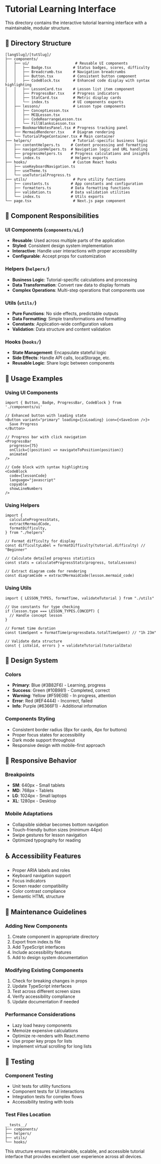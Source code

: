 # Tutorial Learning Interface

This directory contains the interactive tutorial learning interface with a maintainable, modular structure.

## 📁 Directory Structure

```
[langSlug]/[tutSlug]/
├── components/
│   ├── ui/                     # Reusable UI components
│   │   ├── Badge.tsx          # Status badges, scores, difficulty
│   │   ├── Breadcrumb.tsx     # Navigation breadcrumbs
│   │   ├── Button.tsx         # Consistent button component
│   │   ├── CodeBlock.tsx      # Enhanced code display with syntax highlighting
│   │   ├── LessonCard.tsx     # Lesson list item component
│   │   ├── ProgressBar.tsx    # Progress indicators
│   │   ├── StatCard.tsx       # Metric display cards
│   │   └── index.ts           # UI components exports
│   ├── lessons/               # Lesson type components
│   │   ├── ConceptLesson.tsx
│   │   ├── MCQLesson.tsx
│   │   ├── CodeRearrangeLesson.tsx
│   │   └── FillBlanksLesson.tsx
│   ├── BookmarkNotesPanel.tsx # Progress tracking panel
│   ├── MermaidRenderer.tsx    # Diagram rendering
│   └── TutorialPageContainer.tsx # Main container
├── helpers/                   # Tutorial-specific business logic
│   ├── contentHelpers.ts     # Content processing and formatting
│   ├── navigationHelpers.ts  # Navigation logic and URL handling
│   ├── progressHelpers.ts    # Progress calculations and insights
│   └── index.ts              # Helpers exports
├── hooks/                     # Custom React hooks
│   ├── useKeyboardNavigation.ts
│   ├── useTheme.ts
│   └── useTutorialProgress.ts
├── utils/                     # Pure utility functions
│   ├── constants.ts          # App constants and configuration
│   ├── formatters.ts         # Data formatting functions
│   ├── validation.ts         # Data validation utilities
│   └── index.ts              # Utils exports
└── page.tsx                   # Next.js page component
```

## 🎯 Component Responsibilities

### UI Components (`components/ui/`)

- **Reusable**: Used across multiple parts of the application
- **Styled**: Consistent design system implementation
- **Interactive**: Handle user interactions with proper accessibility
- **Configurable**: Accept props for customization

### Helpers (`helpers/`)

- **Business Logic**: Tutorial-specific calculations and processing
- **Data Transformation**: Convert raw data to display formats
- **Complex Operations**: Multi-step operations that components use

### Utils (`utils/`)

- **Pure Functions**: No side effects, predictable outputs
- **Data Formatting**: Simple transformations and formatting
- **Constants**: Application-wide configuration values
- **Validation**: Data structure and content validation

### Hooks (`hooks/`)

- **State Management**: Encapsulate stateful logic
- **Side Effects**: Handle API calls, localStorage, etc.
- **Reusable Logic**: Share logic between components

## 🚀 Usage Examples

### Using UI Components

```tsx
import { Button, Badge, ProgressBar, CodeBlock } from './components/ui'

// Enhanced button with loading state
<Button variant="primary" loading={isLoading} icon={<SaveIcon />}>
  Save Progress
</Button>

// Progress bar with click navigation
<ProgressBar
  progress={75}
  onClick={(position) => navigateToPosition(position)}
  animated
/>

// Code block with syntax highlighting
<CodeBlock
  code={lessonCode}
  language="javascript"
  copyable
  showLineNumbers
/>
```

### Using Helpers

```tsx
import {
  calculateProgressStats,
  extractMermaidCode,
  formatDifficulty,
} from "./helpers"

// Format difficulty for display
const difficultyLabel = formatDifficulty(tutorial.difficulty) // "Beginner"

// Calculate detailed progress statistics
const stats = calculateProgressStats(progress, totalLessons)

// Extract diagram code for rendering
const diagramCode = extractMermaidCode(lesson.mermaid_code)
```

### Using Utils

```tsx
import { LESSON_TYPES, formatTime, validateTutorial } from "./utils"

// Use constants for type checking
if (lesson.type === LESSON_TYPES.CONCEPT) {
  // Handle concept lesson
}

// Format time duration
const timeSpent = formatTime(progressData.totalTimeSpent) // "1h 23m"

// Validate data structure
const { isValid, errors } = validateTutorial(tutorialData)
```

## 🎨 Design System

### Colors

- **Primary**: Blue (#3B82F6) - Learning, progress
- **Success**: Green (#10B981) - Completed, correct
- **Warning**: Yellow (#F59E0B) - In progress, attention
- **Error**: Red (#EF4444) - Incorrect, failed
- **Info**: Purple (#6366F1) - Additional information

### Components Styling

- Consistent border radius (8px for cards, 4px for buttons)
- Proper focus states for accessibility
- Dark mode support throughout
- Responsive design with mobile-first approach

## 📱 Responsive Behavior

### Breakpoints

- **SM**: 640px - Small tablets
- **MD**: 768px - Tablets
- **LG**: 1024px - Small laptops
- **XL**: 1280px - Desktop

### Mobile Adaptations

- Collapsible sidebar becomes bottom navigation
- Touch-friendly button sizes (minimum 44px)
- Swipe gestures for lesson navigation
- Optimized typography for reading

## ♿ Accessibility Features

- Proper ARIA labels and roles
- Keyboard navigation support
- Focus indicators
- Screen reader compatibility
- Color contrast compliance
- Semantic HTML structure

## 🔧 Maintenance Guidelines

### Adding New Components

1. Create component in appropriate directory
2. Export from index.ts file
3. Add TypeScript interfaces
4. Include accessibility features
5. Add to design system documentation

### Modifying Existing Components

1. Check for breaking changes in props
2. Update TypeScript interfaces
3. Test across different screen sizes
4. Verify accessibility compliance
5. Update documentation if needed

### Performance Considerations

- Lazy load heavy components
- Memoize expensive calculations
- Optimize re-renders with React.memo
- Use proper key props for lists
- Implement virtual scrolling for long lists

## 🧪 Testing

### Component Testing

- Unit tests for utility functions
- Component tests for UI interactions
- Integration tests for complex flows
- Accessibility testing with tools

### Test Files Location

```
__tests__/
├── components/
├── helpers/
├── utils/
└── hooks/
```

This structure ensures maintainable, scalable, and accessible tutorial interface that provides excellent user experience across all devices.
